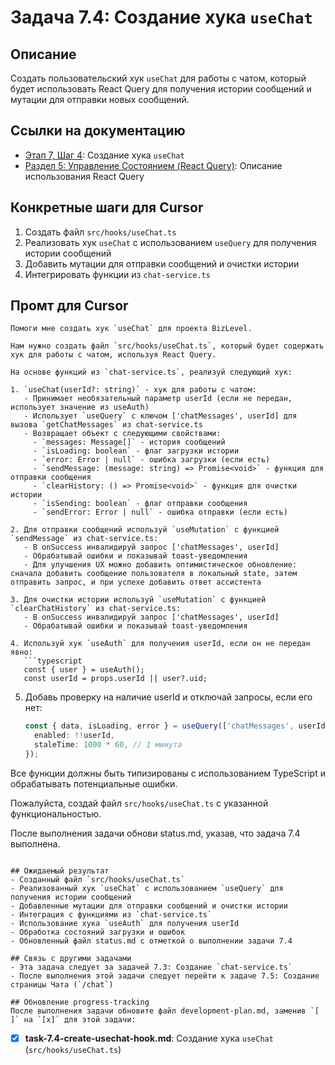# Задача 7.4: Создание хука `useChat`

## Описание
Создать пользовательский хук `useChat` для работы с чатом, который будет использовать React Query для получения истории сообщений и мутации для отправки новых сообщений.

## Ссылки на документацию
- [Этап 7, Шаг 4](../BizLevel-%20План%20Реализации%20Проекта.%2031.03.rtf): Создание хука `useChat`
- [Раздел 5: Управление Состоянием (React Query)](../BizLevel-%20План%20Реализации%20Проекта.%2031.03.rtf): Описание использования React Query

## Конкретные шаги для Cursor
1. Создать файл `src/hooks/useChat.ts`
2. Реализовать хук `useChat` с использованием `useQuery` для получения истории сообщений
3. Добавить мутации для отправки сообщений и очистки истории
4. Интегрировать функции из `chat-service.ts`

## Промт для Cursor
```
Помоги мне создать хук `useChat` для проекта BizLevel.

Нам нужно создать файл `src/hooks/useChat.ts`, который будет содержать хук для работы с чатом, используя React Query.

На основе функций из `chat-service.ts`, реализуй следующий хук:

1. `useChat(userId?: string)` - хук для работы с чатом:
   - Принимает необязательный параметр userId (если не передан, использует значение из useAuth)
   - Использует `useQuery` с ключом ['chatMessages', userId] для вызова `getChatMessages` из chat-service.ts
   - Возвращает объект с следующими свойствами:
     - `messages: Message[]` - история сообщений
     - `isLoading: boolean` - флаг загрузки истории
     - `error: Error | null` - ошибка загрузки (если есть)
     - `sendMessage: (message: string) => Promise<void>` - функция для отправки сообщения
     - `clearHistory: () => Promise<void>` - функция для очистки истории
     - `isSending: boolean` - флаг отправки сообщения
     - `sendError: Error | null` - ошибка отправки (если есть)

2. Для отправки сообщений используй `useMutation` с функцией `sendMessage` из chat-service.ts:
   - В onSuccess инвалидируй запрос ['chatMessages', userId]
   - Обрабатывай ошибки и показывай toast-уведомления
   - Для улучшения UX можно добавить оптимистическое обновление: сначала добавить сообщение пользователя в локальный state, затем отправить запрос, и при успехе добавить ответ ассистента

3. Для очистки истории используй `useMutation` с функцией `clearChatHistory` из chat-service.ts:
   - В onSuccess инвалидируй запрос ['chatMessages', userId]
   - Обрабатывай ошибки и показывай toast-уведомления

4. Используй хук `useAuth` для получения userId, если он не передан явно:
   ```typescript
   const { user } = useAuth();
   const userId = props.userId || user?.uid;
   ```

5. Добавь проверку на наличие userId и отключай запросы, если его нет:
   ```typescript
   const { data, isLoading, error } = useQuery(['chatMessages', userId], () => getChatMessages(userId!), {
     enabled: !!userId,
     staleTime: 1000 * 60, // 1 минута
   });
   ```

Все функции должны быть типизированы с использованием TypeScript и обрабатывать потенциальные ошибки.

Пожалуйста, создай файл `src/hooks/useChat.ts` с указанной функциональностью.

После выполнения задачи обнови status.md, указав, что задача 7.4 выполнена.
```

## Ожидаемый результат
- Созданный файл `src/hooks/useChat.ts`
- Реализованный хук `useChat` с использованием `useQuery` для получения истории сообщений
- Добавленные мутации для отправки сообщений и очистки истории
- Интеграция с функциями из `chat-service.ts`
- Использование хука `useAuth` для получения userId
- Обработка состояний загрузки и ошибок
- Обновленный файл status.md с отметкой о выполнении задачи 7.4

## Связь с другими задачами
- Эта задача следует за задачей 7.3: Создание `chat-service.ts`
- После выполнения этой задачи следует перейти к задаче 7.5: Создание страницы Чата (`/chat`)

## Обновление progress-tracking
После выполнения задачи обновите файл development-plan.md, заменив `[ ]` на `[x]` для этой задачи:
```
* [x] **task-7.4-create-usechat-hook.md**: Создание хука `useChat` (`src/hooks/useChat.ts`)
```
